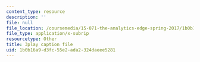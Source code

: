 ```yaml
---
content_type: resource
description: ''
file: null
file_location: /coursemedia/15-071-the-analytics-edge-spring-2017/1b0b16a9d3fc55e2ada2324daeee5281_cYGYTNZTP7M.vtt
file_type: application/x-subrip
resourcetype: Other
title: 3play caption file
uid: 1b0b16a9-d3fc-55e2-ada2-324daeee5281
---
```


